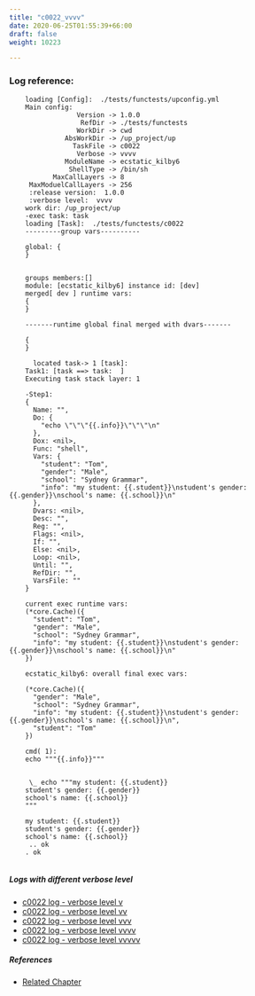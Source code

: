 ```yaml
---
title: "c0022_vvvv"
date: 2020-06-25T01:55:39+66:00
draft: false
weight: 10223

---
```


### Log reference: <no value>

```
    loading [Config]:  ./tests/functests/upconfig.yml
    Main config:
                 Version -> 1.0.0
                  RefDir -> ./tests/functests
                 WorkDir -> cwd
              AbsWorkDir -> /up_project/up
                TaskFile -> c0022
                 Verbose -> vvvv
              ModuleName -> ecstatic_kilby6
               ShellType -> /bin/sh
           MaxCallLayers -> 8
     MaxModuelCallLayers -> 256
     :release version:  1.0.0
     :verbose level:  vvvv
    work dir: /up_project/up
    -exec task: task
    loading [Task]:  ./tests/functests/c0022
    ---------group vars----------
    
    global: {
    }
    
    
    groups members:[]
    module: [ecstatic_kilby6] instance id: [dev]
    merged[ dev ] runtime vars:
    {
    }
    
    -------runtime global final merged with dvars-------
    
    {
    }
    
      located task-> 1 [task]: 
    Task1: [task ==> task:  ]
    Executing task stack layer: 1
    
    -Step1:
    {
      Name: "",
      Do: {
        "echo \"\"\"{{.info}}\"\"\"\n"
      },
      Dox: <nil>,
      Func: "shell",
      Vars: {
        "student": "Tom",
        "gender": "Male",
        "school": "Sydney Grammar",
        "info": "my student: {{.student}}\nstudent's gender: {{.gender}}\nschool's name: {{.school}}\n"
      },
      Dvars: <nil>,
      Desc: "",
      Reg: "",
      Flags: <nil>,
      If: "",
      Else: <nil>,
      Loop: <nil>,
      Until: "",
      RefDir: "",
      VarsFile: ""
    }
    
    current exec runtime vars:
    (*core.Cache)({
      "student": "Tom",
      "gender": "Male",
      "school": "Sydney Grammar",
      "info": "my student: {{.student}}\nstudent's gender: {{.gender}}\nschool's name: {{.school}}\n"
    })
    
    ecstatic_kilby6: overall final exec vars:
    
    (*core.Cache)({
      "gender": "Male",
      "school": "Sydney Grammar",
      "info": "my student: {{.student}}\nstudent's gender: {{.gender}}\nschool's name: {{.school}}\n",
      "student": "Tom"
    })
    
    cmd( 1):
    echo """{{.info}}"""
    
    
     \_ echo """my student: {{.student}}
    student's gender: {{.gender}}
    school's name: {{.school}}
    """
    
    my student: {{.student}}
    student's gender: {{.gender}}
    school's name: {{.school}}
     .. ok
    . ok
    
```

##### Logs with different verbose level
* [c0022 log - verbose level v](../../logs/c0022_v)
* [c0022 log - verbose level vv](../../logs/c0022_vv)
* [c0022 log - verbose level vvv](../../logs/c0022_vvv)
* [c0022 log - verbose level vvvv](../../logs/c0022_vvvv)
* [c0022 log - verbose level vvvvv](../../logs/c0022_vvvvv)

##### References
* [Related Chapter](../../vars/c0022)
